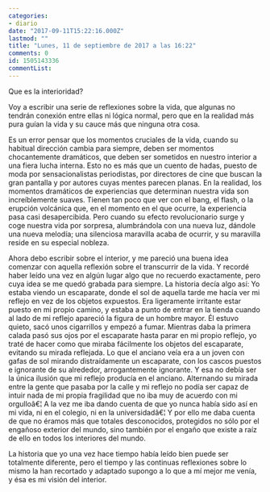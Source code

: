 ```yaml
---
categories:
- diario
date: "2017-09-11T15:22:16.000Z"
lastmod: ""
title: "Lunes, 11 de septiembre de 2017 a las 16:22"
comments: 0
id: 1505143336
commentList:
---
```


Que es la interioridad?  
  
Voy a escribir una serie de reflexiones sobre la vida, que algunas no tendrán conexión entre ellas ni lógica normal, pero que en la realidad más pura guían la vida y su cauce más que ninguna otra cosa.  
  
Es un error pensar que los momentos cruciales de la vida, cuando su habitual dirección cambia para siempre, deben ser momentos chocantemente dramáticos, que deben ser sometidos en nuestro interior a una fiera lucha interna. Esto no es más que un cuento de hadas, puesto de moda por sensacionalistas periodistas, por directores de cine que buscan la gran pantalla y por autores cuyas mentes parecen planas. En la realidad, los momentos dramáticos de experiencias que determinan nuestra vida son increíblemente suaves. Tienen tan poco que ver con el bang, el flash, o la erupción volcánica que, en el momento en el que ocurre, la experiencia pasa casi desapercibida. Pero cuando su efecto revolucionario surge y coge nuestra vida por sorpresa, alumbrándola con una nueva luz, dándole una nueva melodía; una silenciosa maravilla acaba de ocurrir, y su maravilla reside en su especial nobleza.  
  
Ahora debo escribir sobre el interior, y me pareció una buena idea comenzar con aquella reflexión sobre el transcurrir de la vida. Y recordé haber leído una vez en algún lugar algo que no recuerdo exactamente, pero cuya idea se me quedó grabada para siempre. La historia decía algo así: Yo estaba viendo un escaparate, donde el sol de aquella tarde me hacía ver mi reflejo en vez de los objetos expuestos. Era ligeramente irritante estar puesto en mi propio camino, y estaba a punto de entrar en la tienda cuando al lado de mi reflejo apareció la figura de un hombre mayor. Él estuvo quieto, sacó unos cigarrillos y empezó a fumar. Mientras daba la primera calada pasó sus ojos por el escaparate hasta parar en mi propio reflejo, yo traté de hacer como que miraba fácilmente los objetos del escaparate, evitando su mirada reflejada. Lo que el anciano veía era a un joven con gafas de sol mirando distraídamente un escaparate, con los cascos puestos e ignorante de su alrededor, arrogantemente ignorante. Y  esa no debía ser la única ilusión que mi reflejo producía en el anciano. Alternando su mirada entre la gente que pasaba por la calle y mi reflejo no podía ser capaz de intuir nada de mi propia fragilidad que no iba muy de acuerdo con mi orgulloâ€¦ A la vez me iba dando cuenta de que yo nunca había sido así en mi vida, ni en el colegio, ni en la universidadâ€¦ Y por ello me daba cuenta de que no éramos más que totales desconocidos, protegidos no sólo por el engañoso exterior del mundo, sino también por el engaño que existe a raíz de ello en todos los interiores del mundo.  
  
La historia que yo una vez hace tiempo había leído bien puede ser totalmente diferente, pero el tiempo y las continuas reflexiones sobre lo mismo la han recortado y adaptado supongo a lo que a mí mejor me venía, y ésa es mi visión del interior.